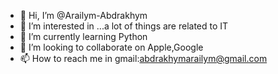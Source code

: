 - 👋 Hi, I’m @Arailym-Abdrakhym
- 👀 I’m interested in ...a lot of things are related to IT
- 🌱 I’m currently learning Python
- 💞️ I’m looking to collaborate on Apple,Google
- 📫 How to reach me in gmail:abdrakhymarailym@gmail.com
                              
 

<!---
Arailym-Abdrakhym/Arailym-Abdrakhym is a ✨ special ✨ repository because its `README.md` (this file) appears on your GitHub profile.
You can click the Preview link to take a look at your changes.
--->

